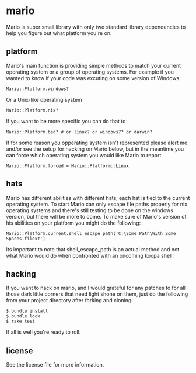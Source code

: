mario
=====

Mario is super small library with only two standard library dependencies to help you figure out what platform you're on. 


platform
--------
Mario's main function is providing simple methods to match your current operating system or a group of operating systems. For example if you wanted to know if your code was excuting on some version of Windows

    Mario::Platform.windows?
    
Or a Unix-like operating system

    Mario::Platform.nix?
    
If you want to be more specific you can do that to

    Mario::Platform.bsd? # or linux? or windows7? or darwin?

If for some reason you opperating system isn't represented please alert me and/or see the setup for hacking on Mario below, but in the meantime you can force which operating system you would like Mario to report

    Mario::Platform.forced = Mario::Platform::Linux

hats
----
Mario has different abilities with different hats, each hat is tied to the current operating system. To start Mario can only escape file paths properly for nix operating systems and there's still testing to be done on the windows version, but there will be more to come. To make sure of Mario's version of his abilities on your platform you might do the following:

    Mario::Platform.current.shell_escape_path('C:\Some Path\With Some Spaces.filext')

Its important to note that shell_escape_path is an actual method and not what Mario would do when confronted with an oncoming koopa shell.

hacking
-------

If you want to hack on mario, and I would grateful for any patches to for all those dark little corners that need light shone on them, just do the following from your project directory after forking and cloning:

    $ bundle install
    $ bundle lock
    $ rake test
    
If all is well you're ready to roll.

license
-------

See the license file for more information.
